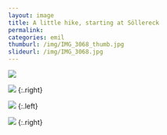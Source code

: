 ```yaml
---
layout: image
title: A little hike, starting at Söllereck
permalink: 
categories: emil
thumburl: /img/IMG_3068_thumb.jpg
slideurl: /img/IMG_3068.jpg 
---
```

![](/img/IMG_3067.jpg)

![](/img/IMG_3068.jpg)
{:.right}

![](/img/IMG_3069.jpg)
{:.left}

![](/img/IMG_3074.jpg)
{:.right}

